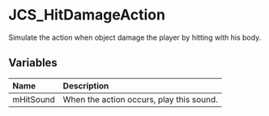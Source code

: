 # JCS_HitDamageAction

Simulate the action when object damage the player by hitting with his body.

## Variables

| Name | Description |
|:---|:---|
| mHitSound | When the action occurs, play this sound. |
